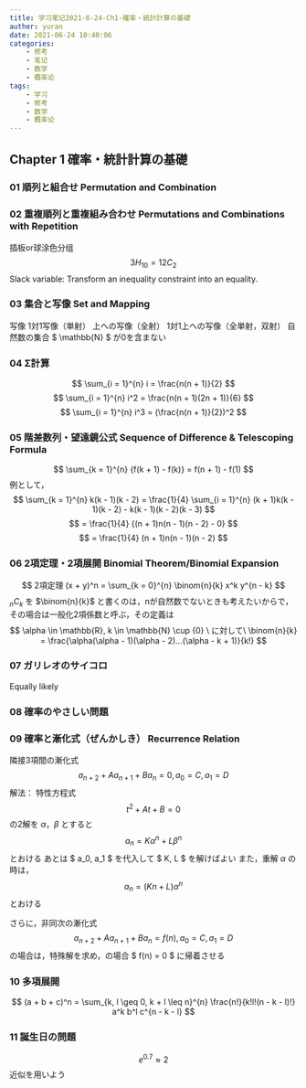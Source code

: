 ```yaml
---
title: 学习笔记2021-6-24-Ch1-確率・統計計算の基礎
auther: yuran
date: 2021-06-24 10:40:06
categories:
    - 修考
    - 笔记
    - 数学
    - 概率论
tags: 
    - 学习
    - 修考
    - 数学
    - 概率论
---
```


## Chapter 1 確率・統計計算の基礎

### 01 順列と組合せ Permutation and Combination

### 02 重複順列と重複組み合わせ Permutations and Combinations with Repetition
插板or球涂色分组
$$ {3}H_{10} = {12}C_{2} $$
Slack variable: Transform an inequality constraint into an equality.

### 03 集合と写像 Set and Mapping
写像
1対1写像（単射）
上への写像（全射）
1対1上への写像（全単射，双射）
自然数の集合 $ \mathbb{N} $ が0を含まない

### 04 Σ計算
$$ \sum_{i = 1}^{n} i = \frac{n(n + 1)}{2} $$
$$ \sum_{i = 1}^{n} i^2 = \frac{n(n + 1)(2n + 1)}{6} $$
$$ \sum_{i = 1}^{n} i^3 = (\frac{n(n + 1)}{2})^2 $$

### 05 階差数列・望遠鏡公式 Sequence of Difference & Telescoping Formula
$$ \sum_{k = 1}^{n} {f(k + 1) - f(k)} = f(n + 1) - f(1) $$
例として，
$$ \sum_{k = 1}^{n} k(k - 1)(k - 2) = \frac{1}{4} \sum_{i = 1}^{n} (k + 1)k(k - 1)(k - 2) - k(k - 1)(k - 2)(k - 3) $$
$$ = \frac{1}{4} {(n + 1)n(n - 1)(n - 2) - 0} $$
$$ = \frac{1}{4} (n + 1)n(n - 1)(n - 2) $$

### 06 2項定理・2項展開 Binomial Theorem/Binomial Expansion
$$ 2項定理 (x + y)^n = \sum_{k = 0}^{n} \binom{n}{k} x^k y^{n - k} $$
$_nC_k$ を $\binom{n}{k}$ と書くのは，nが自然数でないときも考えたいからで，その場合は一般化2項係数と呼ぶ，その定義は
$$ \alpha \in \mathbb{R}, k \in \mathbb{N} \cup {0} \ に対して\  \binom{n}{k} = \frac{\alpha(\alpha - 1)(\alpha - 2)...(\alpha - k + 1)}{k!} $$

### 07 ガリレオのサイコロ
Equally likely

### 08 確率のやさしい問題

### 09 確率と漸化式（ぜんかしき） Recurrence Relation
隣接3項間の漸化式
$$ a_{n + 2} + Aa_{n + 1} + Ba_n = 0, a_0 = C, a_1 = D $$
解法：
特性方程式
$$ t^2 + At + B = 0 $$
の2解を $\alpha$，$\beta$ とすると
$$ a_n = K\alpha^n + L\beta^n $$
とおける
あとは $ a_0, a_1 $ を代入して $ K, L $ を解けばよい
また，重解 $\alpha$ の時は，
$$ a_n = (Kn + L)\alpha^n $$
とおける

さらに，非同次の漸化式
$$ a_{n + 2} + Aa_{n + 1} + Ba_n = f(n), a_0 = C, a_1 = D $$
の場合は，特殊解を求め，の場合 $ f(n) = 0 $ に帰着させる

### 10 多項展開
$$ (a + b + c)^n = \sum_{k, l \geq 0, k + l \leq n}^{n} \frac{n!}{k!l!(n - k - l)!} a^k b^l c^{n - k - l} $$

### 11 誕生日の問題
$$ e^{0.7} \approx 2 $$
近似を用いよう
